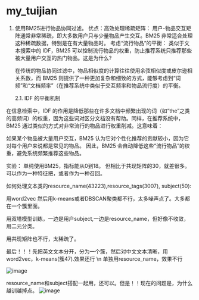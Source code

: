 # my_tuijian
1. 使用BM25进行物品协同过滤。
优点：高效处理稀疏矩阵： 用户-物品交互矩阵通常非常稀疏，即大多数用户只与少量物品产生交互。BM25 非常适合处理这种稀疏数据，特别是在有大量物品时。
      考虑“流行物品”的平衡： 类似于文本搜索中的 IDF，BM25 可以控制流行物品的权重，防止推荐系统只推荐那些被大量用户交互的热门物品。这是为什么?
   
   在传统的物品协同过滤中，物品相似度的计算往往使用余弦相似度或皮尔逊相关系数，而 BM25 则提供了一种更加复杂和细致的方式，能够考虑到“词频”和“文档频率”（在推荐系统中类似于交互频率和物品流行度）的平衡。

   2.1. IDF 的平衡机制

在信息检索中，IDF 的作用是降低那些在许多文档中频繁出现的词（如“the”之类的高频词）的权重，因为这些词对区分文档没有帮助。同样，在推荐系统中，BM25 通过类似的方式对非常流行的物品进行权重削减。这意味着：

如果某个物品被大量用户交互，BM25 认为它对个性化推荐的贡献较小，因为它对每个用户来说都是常见的物品。
因此，BM25 会自动降低这些“流行物品”的权重，避免系统频繁推荐这些物品。

实验： 单纯使用BM25，指标能从0到18。 但相比于共现矩阵的30，就差很多。可以作为一种特征把，或者作为一种召回。



如何处理文本类的resource_name(43223),resource_tags(3007), subject(50):

用word2vec 然后用k-means或者DBSCAN聚类都不行，太多噪声点了。大多都在一个簇里面。

用双塔模型训练，一边是用户subject,一边是resource_name，但好像不收敛，用二元分类。

用共现矩阵也不行，太稀疏了。

最后！！！先把英文文本分开，分为一个簇，然后对中文文本清晰，用word2vec，k-means(簇47).效果还行
\n
单独用resource_name，效果不行

![image](https://github.com/user-attachments/assets/0e273c37-ee18-4592-a058-0fbb770977b9)

resource_name和subject搭配一起用，还可以。但是！！现在的问题是，为什么越训越掉点。
![image](https://github.com/user-attachments/assets/5ad3305f-a00c-4125-8d52-fb57b62a9b09)



